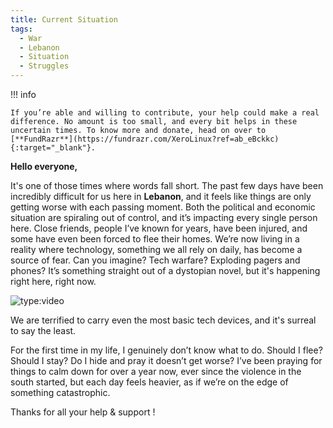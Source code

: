 ```yaml
---
title: Current Situation
tags:
  - War
  - Lebanon
  - Situation
  - Struggles
---
```


!!! info

    If you’re able and willing to contribute, your help could make a real difference. No amount is too small, and every bit helps in these uncertain times. To know more and donate, head on over to [**FundRazr**](https://fundrazr.com/XeroLinux?ref=ab_eBckkc){:target="_blank"}.

**Hello everyone,**

It's one of those times where words fall short. The past few days have been incredibly difficult for us here in **Lebanon**, and it feels like things are only getting worse with each passing moment. Both the political and economic situation are spiraling out of control, and it’s impacting every single person here. Close friends, people I’ve known for years, have been injured, and some have even been forced to flee their homes. We’re now living in a reality where technology, something we all rely on daily, has become a source of fear. Can you imagine? Tech warfare? Exploding pagers and phones? It’s something straight out of a dystopian novel, but it's happening right here, right now.

![type:video](https://www.youtube.com/embed/OmeKpICXiBA)

We are terrified to carry even the most basic tech devices, and it's surreal to say the least.

For the first time in my life, I genuinely don’t know what to do. Should I flee? Should I stay? Do I hide and pray it doesn’t get worse? I’ve been praying for things to calm down for over a year now, ever since the violence in the south started, but each day feels heavier, as if we’re on the edge of something catastrophic.

Thanks for all your help & support !


